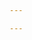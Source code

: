 ```yaml
---

---
```


<!--
@license
Copyright (c) 2016 The Polymer Project Authors. All rights reserved.
This code may only be used under the BSD style license found at http://polymer.github.io/LICENSE.txt
The complete set of authors may be found at http://polymer.github.io/AUTHORS.txt
The complete set of contributors may be found at http://polymer.github.io/CONTRIBUTORS.txt
Code distributed by Google as part of the polymer project is also
subject to an additional IP rights grant found at http://polymer.github.io/PATENTS.txt
-->

<link rel="import" href="/bower_components/polymer/polymer.html">
<link rel="import" href="/bower_components/app-layout/app-drawer/app-drawer.html">
<link rel="import" href="/bower_components/app-layout/app-drawer-layout/app-drawer-layout.html">
<link rel="import" href="/bower_components/app-layout/app-header/app-header.html">
<link rel="import" href="/bower_components/app-layout/app-header-layout/app-header-layout.html">
<link rel="import" href="/bower_components/app-layout/app-scroll-effects/app-scroll-effects.html">
<link rel="import" href="/bower_components/app-layout/app-toolbar/app-toolbar.html">
<link rel="import" href="/bower_components/app-route/app-location.html">
<link rel="import" href="/bower_components/app-route/app-route.html">
<link rel="import" href="/bower_components/iron-pages/iron-pages.html">
<link rel="import" href="/bower_components/iron-selector/iron-selector.html">
<link rel="import" href="/bower_components/paper-icon-button/paper-icon-button.html">
<link rel="import" href="my-icons.html">
<link rel="import" href="navigation-bar.html">

<dom-module id="my-app">
  <template>
    <style>
      :host {
        --app-primary-color: #4285f4;
        --app-secondary-color: black;

        display: block;
      }

      app-header {
        color: #fff;
        background-color: var(--app-primary-color);
      }
      app-header paper-icon-button {
        --paper-icon-button-ink-color: white;
      }

      .drawer-list {
        margin: 0 20px;
      }

      .drawer-list a {
        display: block;
        padding: 0 16px;
        text-decoration: none;
        color: var(--app-secondary-color);
        line-height: 40px;
      }

      .drawer-list a.iron-selected {
        color: black;
        font-weight: bold;
      }
    </style>

    {% raw %}
    <app-location route="{{route}}"></app-location>
    <app-route
        route="{{route}}"
        pattern="/manuals/meyer/:page"
        data="{{routeData}}"
        tail="{{subroute}}"></app-route>

    <app-drawer-layout fullbleed>
      <!-- Drawer content -->
      <app-drawer id="drawer">
        <app-toolbar>Menu</app-toolbar>
        <navigation-bar></navigation-bar>
      </app-drawer>

      <!-- Main content -->
      <app-header-layout has-scrolling-region>

        <app-header condenses reveals effects="waterfall">
          <app-toolbar>
            <paper-icon-button icon="my-icons:menu" drawer-toggle></paper-icon-button>
            <div main-title>Joachim Meÿer</div>
          </app-toolbar>
        </app-header>
      {% endraw %}

        <iron-pages
            selected="[[page]]"
            attr-for-selected="name"
            fallback-selection="view404"
            role="main">
          <main-element name="main"></main-element>
          {% assign groups = site.pages | where: "manual", "Meyer" | group_by: "category" | sort: "title" %}
          {% for group in groups %}
          {% for item in group.items %}
            <{{ item.url | split:'/' | last | remove: '.html' }}-element name="{{ item.url | split:'/' | last | remove: '.html' }}"></{{ item.url | split:'/' | last | remove: '.html' }}-element>

          {%endfor%}
          {% endfor %}
          <my-view404 name="view404"></my-view404>
        </iron-pages>
      </app-header-layout>
    </app-drawer-layout>
  </template>

  <script>
    Polymer({
      is: 'my-app',

      properties: {
        page: {
          type: String,
          reflectToAttribute: true,
          observer: '_pageChanged',
        },
      },

      observers: [
        '_routePageChanged(routeData.page)',
      ],

      _routePageChanged: function(page) {
        this.page = page || 'main';

        if (!this.$.drawer.persistent) {
          this.$.drawer.close();
        }
      },

      _pageChanged: function(page) {
        // Load page import on demand. Show 404 page if fails
        var resolvedPageUrl = this.resolveUrl(page + '.html');
        this.importHref(resolvedPageUrl, null, this._showPage404, true);
      },

      _showPage404: function() {
        this.page = 'view404';
      },
    });
  </script>
</dom-module>
